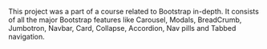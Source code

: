 This project was a part of a course related to Bootstrap in-depth. It consists of all the major Bootstrap features like Carousel, Modals, BreadCrumb, Jumbotron, Navbar, Card, Collapse, Accordion, Nav pills and Tabbed navigation.
